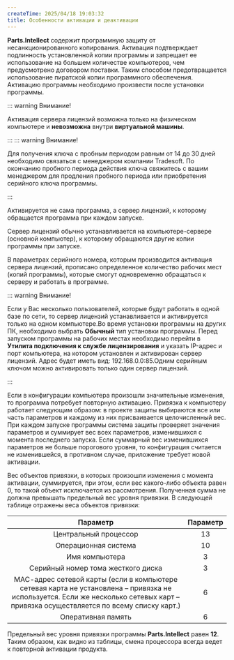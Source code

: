 ```yaml
---
createTime: 2025/04/18 19:03:32
title: Особенности активации и деактивации
---
```

**Parts.Intellect** содержит программную защиту от несанкционированного копирования. Активация подтверждает подлинность установленной копии программы и запрещает ее использование на большем количестве компьютеров, чем предусмотрено договором поставки. Таким способом предотвращается использование пиратской копии программного обеспечения. Активацию программы необходимо произвести после установки программы. 

::: warning Внимание!

Активация сервера лицензий возможна только на физическом компьютере и **невозможна** внутри **виртуальной машины**.

:::
::: warning Внимание!

Для получения ключа с пробным периодом равным от 14 до 30 дней необходимо связаться с менеджером компании Tradesoft. По окончанию пробного периода действия ключа свяжитесь с вашим менеджером для продления пробного периода или приобретения серийного ключа программы.

:::

Активируется не сама программа, а сервер лицензий, к которому обращается программа при каждом запуске.

Сервер лицензий обычно устанавливается на компьютере-сервере (основной компьютер), к которому обращаются другие копии программы при запуске.

В параметрах серийного номера, которым производится активация сервера лицензий, прописано определенное количество рабочих мест (копий программы), которые смогут одновременно обращаться к серверу и работать в программе.

::: warning Внимание!

Если у Вас несколько пользователей, которые будут работать в одной базе по сети, то сервер лицензий устанавливается и активируется только на одном компьютере.Во время установки программы на других ПК, необходимо выбрать **Обычный** тип установки программы. Перед запуском программы на рабочих местах необходимо перейти в **Утилита подключения к службе лицензирования** и указать IP-адрес и порт компьютера, на котором установлен и активирован сервер лицензий. Адрес будет иметь вид: 192.168.0.0:85.Одним серийным ключом можно активировать только один сервер лицензий.

:::

Если в конфигурации компьютера произошли значительные изменения, то программа потребует повторную активацию. Привязка к компьютеру работает следующим образом: в проекте защиты выбираются все или часть параметров и каждому из них присваивается целочисленный вес. При каждом запуске программы система защиты проверяет значения параметров и суммирует вес всех параметров, изменившихся с момента последнего запуска. Если суммарный вес изменившихся параметров не больше порогового уровня, то конфигурация считается не изменившейся, в противном случае, приложение требует новой активации.

Вес объектов привязки, в которых произошли изменения с момента активации, суммируется, при этом, если вес какого-либо объекта равен 0, то такой объект исключается из рассмотрения. Полученная сумма не должна превышать предельный вес уровня привязки. В следующей таблице отражены веса объектов привязки:

|**Параметр**|**Параметр**|
| :-: | :-: |
|Центральный процессор|13|
|Операционная система|10|
|Имя компьютера|3|
|Серийный номер тома жесткого диска|3|
|МАС-адрес сетевой карты (если в компьютере сетевая карта не установлена – привязка не используется. Если же несколько сетевых карт – привязка осуществляется по всему списку карт.)|6|
|Оперативная память|6|

Предельный вес уровня привязки программы **Parts.Intellect** равен **12**. Таким образом, как видно из таблицы, смена процессора всегда ведет к повторной активации продукта.